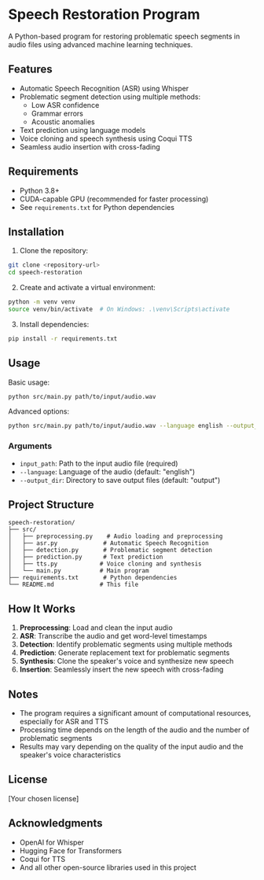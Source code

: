 # Speech Restoration Program

A Python-based program for restoring problematic speech segments in audio files using advanced machine learning techniques.

## Features

- Automatic Speech Recognition (ASR) using Whisper
- Problematic segment detection using multiple methods:
  - Low ASR confidence
  - Grammar errors
  - Acoustic anomalies
- Text prediction using language models
- Voice cloning and speech synthesis using Coqui TTS
- Seamless audio insertion with cross-fading

## Requirements

- Python 3.8+
- CUDA-capable GPU (recommended for faster processing)
- See `requirements.txt` for Python dependencies

## Installation

1. Clone the repository:
```bash
git clone <repository-url>
cd speech-restoration
```

2. Create and activate a virtual environment:
```bash
python -m venv venv
source venv/bin/activate  # On Windows: .\venv\Scripts\activate
```

3. Install dependencies:
```bash
pip install -r requirements.txt
```

## Usage

Basic usage:
```bash
python src/main.py path/to/input/audio.wav
```

Advanced options:
```bash
python src/main.py path/to/input/audio.wav --language english --output_dir output
```

### Arguments

- `input_path`: Path to the input audio file (required)
- `--language`: Language of the audio (default: "english")
- `--output_dir`: Directory to save output files (default: "output")

## Project Structure

```
speech-restoration/
├── src/
│   ├── preprocessing.py    # Audio loading and preprocessing
│   ├── asr.py             # Automatic Speech Recognition
│   ├── detection.py       # Problematic segment detection
│   ├── prediction.py      # Text prediction
│   ├── tts.py            # Voice cloning and synthesis
│   └── main.py           # Main program
├── requirements.txt       # Python dependencies
└── README.md             # This file
```

## How It Works

1. **Preprocessing**: Load and clean the input audio
2. **ASR**: Transcribe the audio and get word-level timestamps
3. **Detection**: Identify problematic segments using multiple methods
4. **Prediction**: Generate replacement text for problematic segments
5. **Synthesis**: Clone the speaker's voice and synthesize new speech
6. **Insertion**: Seamlessly insert the new speech with cross-fading

## Notes

- The program requires a significant amount of computational resources, especially for ASR and TTS
- Processing time depends on the length of the audio and the number of problematic segments
- Results may vary depending on the quality of the input audio and the speaker's voice characteristics

## License

[Your chosen license]

## Acknowledgments

- OpenAI for Whisper
- Hugging Face for Transformers
- Coqui for TTS
- And all other open-source libraries used in this project 